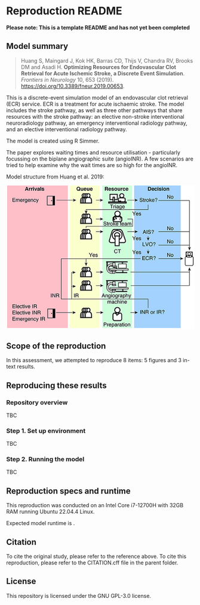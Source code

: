 # Reproduction README

<!-- TODO: Remove this warning once filled out README -->
**Please note: This is a template README and has not yet been completed**

<!-- TODO: Fill out the README -->
## Model summary

> Huang S, Maingard J, Kok HK, Barras CD, Thijs V, Chandra RV, Brooks DM and Asadi H. **Optimizing Resources for Endovascular Clot Retrieval for Acute Ischemic Stroke, a Discrete Event Simulation**. *Frontiers in Neurology* 10, 653 (2019). <https://doi.org/10.3389/fneur.2019.00653>.

This is a discrete-event simulation model of an endovascular clot retrieval (ECR) service. ECR is a treatment for acute ischaemic stroke. The model includes the stroke pathway, as well as three other pathways that share resources with the stroke pathway: an elective non-stroke interventional neuroradiology pathway, an emergency interventional radiology pathway, and an elective interventional radiology pathway.

The model is created using R Simmer.

The paper explores waiting times and resource utilisation - particularly focussing on the biplane angiographic suite (angioINR). A few scenarios are tried to help examine why the wait times are so high for the angioINR.

Model structure from Huang et al. 2019:

![Process flow diagram from Huang et al. 2019](../original_study/fig1.jpg)

## Scope of the reproduction

In this assessment, we attempted to reproduce 8 items: 5 figures and 3 in-text results. 

## Reproducing these results

### Repository overview

TBC <!-- Add overview once tidied -->

### Step 1. Set up environment

TBC <!-- Add steps -->

### Step 2. Running the model

TBC <!-- Add steps -->

## Reproduction specs and runtime

This reproduction was conducted on an Intel Core i7-12700H with 32GB RAM running Ubuntu 22.04.4 Linux.

Expected model runtime is <!-- Add run time-->.

## Citation

To cite the original study, please refer to the reference above. To cite this reproduction, please refer to the CITATION.cff file in the parent folder.

## License

This repository is licensed under the GNU GPL-3.0 license.
